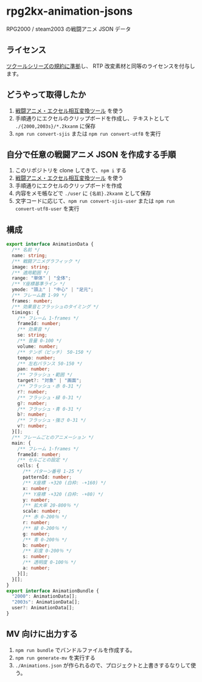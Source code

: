 # rpg2kx-animation-jsons

RPG2000 / steam2003 の戦闘アニメ JSON データ

## ライセンス

[ツクールシリーズの規約に準拠](https://tkool.jp/support/)し、
RTP 改変素材と同等のライセンスを付与します。

## どうやって取得したか

1. [戦闘アニメ・エクセル相互変換ツール](https://fermiumbay13.hatenablog.com/entry/2017/12/04/221051) を使う
2. 手順通りにエクセルのクリップボードを作成し、テキストとして `./{2000,2003s}/*.2kxanm` に保存
3. `npm run convert-sjis` または `npm run convert-utf8` を実行

## 自分で任意の戦闘アニメ JSON を作成する手順

1. このリポジトリを clone してきて、`npm i` する
2. [戦闘アニメ・エクセル相互変換ツール](https://fermiumbay13.hatenablog.com/entry/2017/12/04/221051) を使う
3. 手順通りにエクセルのクリップボードを作成
4. 内容をメモ帳などで `./user` に `{名前}.2kxanm` として保存
5. 文字コードに応じて、`npm run convert-sjis-user` または `npm run convert-utf8-user` を実行

## 構成

```ts
export interface AnimationData {
  /** 名前 */
  name: string;
  /** 戦闘アニメグラフィック */
  image: string;
  /** 適用範囲 */
  range: "単体" | "全体";
  /** Y座標基準ライン */
  ymode: "頭上" | "中心" | "足元";
  /** フレーム数 1-99 */
  frames: number;
  /** 効果音とフラッシュのタイミング */
  timings: {
    /** フレーム 1-frames */
    frameId: number;
    /** 効果音 */
    se: string;
    /** 音量 0-100 */
    volume: number;
    /** テンポ（ピッチ） 50-150 */
    tempo: number;
    /** 左右バランス 50-150 */
    pan: number;
    /** フラッシュ・範囲 */
    target?: "対象" | "画面";
    /** フラッシュ・赤 0-31 */
    r?: number;
    /** フラッシュ・緑 0-31 */
    g?: number;
    /** フラッシュ・青 0-31 */
    b?: number;
    /** フラッシュ・強さ 0-31 */
    v?: number;
  }[];
  /** フレームごとのアニメーション */
  main: {
    /** フレーム 1-frames */
    frameId: number;
    /** セルごとの設定 */
    cells: {
      /** パターン番号 1-25 */
      patternId: number;
      /** X座標 -+320 (白枠: -+160) */
      x: number;
      /** Y座標 -+320 (白枠: -+80) */
      y: number;
      /** 拡大率 20-800％ */
      scale: number;
      /** 赤 0-200％ */
      r: number;
      /** 緑 0-200％ */
      g: number;
      /** 青 0-200％ */
      b: number;
      /** 彩度 0-200％ */
      s: number;
      /** 透明度 0-100％ */
      a: number;
    }[];
  }[];
}
export interface AnimationBundle {
  "2000": AnimationData[];
  "2003s": AnimationData[];
  user?: AnimationData[];
}
```

## MV 向けに出力する

1. `npm run bundle` でバンドルファイルを作成する。
2. `npm run generate-mv` を実行する
3. `./Animations.json` が作られるので、プロジェクトと上書きするなりして使う。
